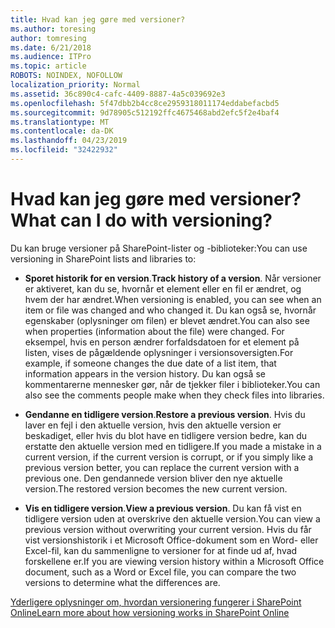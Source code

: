 ```yaml
---
title: Hvad kan jeg gøre med versioner?
ms.author: toresing
author: tomresing
ms.date: 6/21/2018
ms.audience: ITPro
ms.topic: article
ROBOTS: NOINDEX, NOFOLLOW
localization_priority: Normal
ms.assetid: 36c890c4-cafc-4409-8887-4a5c039692e3
ms.openlocfilehash: 5f47dbb2b4cc8ce2959318011174eddabefacbd5
ms.sourcegitcommit: 9d78905c512192ffc4675468abd2efc5f2e4baf4
ms.translationtype: MT
ms.contentlocale: da-DK
ms.lasthandoff: 04/23/2019
ms.locfileid: "32422932"
---
```

# <a name="what-can-i-do-with-versioning"></a><span data-ttu-id="70585-102">Hvad kan jeg gøre med versioner?</span><span class="sxs-lookup"><span data-stu-id="70585-102">What can I do with versioning?</span></span>

<span data-ttu-id="70585-103">Du kan bruge versioner på SharePoint-lister og -biblioteker:</span><span class="sxs-lookup"><span data-stu-id="70585-103">You can use versioning in SharePoint lists and libraries to:</span></span>
  
- <span data-ttu-id="70585-104">**Sporet historik for en version**.</span><span class="sxs-lookup"><span data-stu-id="70585-104">**Track history of a version**.</span></span> <span data-ttu-id="70585-105">Når versioner er aktiveret, kan du se, hvornår et element eller en fil er ændret, og hvem der har ændret.</span><span class="sxs-lookup"><span data-stu-id="70585-105">When versioning is enabled, you can see when an item or file was changed and who changed it.</span></span> <span data-ttu-id="70585-106">Du kan også se, hvornår egenskaber (oplysninger om filen) er blevet ændret.</span><span class="sxs-lookup"><span data-stu-id="70585-106">You can also see when properties (information about the file) were changed.</span></span> <span data-ttu-id="70585-107">For eksempel, hvis en person ændrer forfaldsdatoen for et element på listen, vises de pågældende oplysninger i versionsoversigten.</span><span class="sxs-lookup"><span data-stu-id="70585-107">For example, if someone changes the due date of a list item, that information appears in the version history.</span></span> <span data-ttu-id="70585-108">Du kan også se kommentarerne mennesker gør, når de tjekker filer i biblioteker.</span><span class="sxs-lookup"><span data-stu-id="70585-108">You can also see the comments people make when they check files into libraries.</span></span> 
    
- <span data-ttu-id="70585-109">**Gendanne en tidligere version**.</span><span class="sxs-lookup"><span data-stu-id="70585-109">**Restore a previous version**.</span></span> <span data-ttu-id="70585-110">Hvis du laver en fejl i den aktuelle version, hvis den aktuelle version er beskadiget, eller hvis du blot have en tidligere version bedre, kan du erstatte den aktuelle version med en tidligere.</span><span class="sxs-lookup"><span data-stu-id="70585-110">If you made a mistake in a current version, if the current version is corrupt, or if you simply like a previous version better, you can replace the current version with a previous one.</span></span> <span data-ttu-id="70585-111">Den gendannede version bliver den nye aktuelle version.</span><span class="sxs-lookup"><span data-stu-id="70585-111">The restored version becomes the new current version.</span></span> 
    
- <span data-ttu-id="70585-112">**Vis en tidligere version**.</span><span class="sxs-lookup"><span data-stu-id="70585-112">**View a previous version**.</span></span> <span data-ttu-id="70585-113">Du kan få vist en tidligere version uden at overskrive den aktuelle version.</span><span class="sxs-lookup"><span data-stu-id="70585-113">You can view a previous version without overwriting your current version.</span></span> <span data-ttu-id="70585-114">Hvis du får vist versionshistorik i et Microsoft Office-dokument som en Word- eller Excel-fil, kan du sammenligne to versioner for at finde ud af, hvad forskellene er.</span><span class="sxs-lookup"><span data-stu-id="70585-114">If you are viewing version history within a Microsoft Office document, such as a Word or Excel file, you can compare the two versions to determine what the differences are.</span></span> 
    
[<span data-ttu-id="70585-115">Yderligere oplysninger om, hvordan versionering fungerer i SharePoint Online</span><span class="sxs-lookup"><span data-stu-id="70585-115">Learn more about how versioning works in SharePoint Online</span></span>](https://go.microsoft.com/fwlink/?linkid=875710)
  


